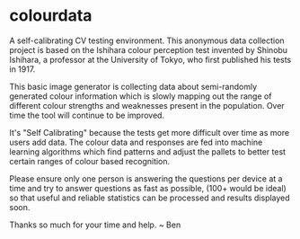 # colourdata
A self-calibrating CV testing environment.
This anonymous data collection project is based on the Ishihara colour perception test invented by Shinobu Ishihara, a professor at the University of Tokyo, who first published his tests in 1917.

This basic image generator is collecting data about semi-randomly generated colour information which is slowly mapping out the range of different colour strengths and weaknesses present in the population. Over time the tool will continue to be improved.

It's "Self Calibrating" because the tests get more difficult over time as more users add data. The colour data and responses are fed into machine learning algorithms which find patterns and adjust the pallets to better test certain ranges of colour based recognition.

Please ensure only one person is answering the questions per device at a time and try to answer questions as fast as possible, (100+ would be ideal) so that useful and reliable statistics can be processed and results displayed soon.

Thanks so much for your time and help. ~ Ben
